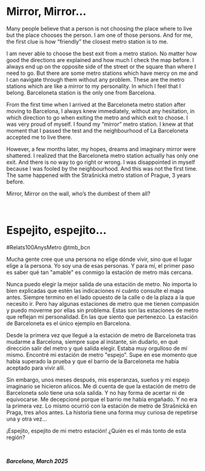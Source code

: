 &nbsp;

# Mirror, Mirror…

Many people believe that a person is not choosing the place where to live but the place chooses the person. I am one of those persons. And for me, the first clue is how “friendly” the closest metro station is to me.

I am never able to choose the best exit from a metro station. No matter how good the directions are explained and how much I check the map before. I always end up on the opposite side of the street or the square than where I need to go. But there are some metro stations which have mercy on me and I can navigate through them without any problem. These are the metro stations which are like a mirror to my personality. In which I feel that I belong. Barceloneta station is the only one from Barcelona. 

From the first time when I arrived at the Barceloneta metro station after moving to Barcelona, I always knew immediately, without any hesitation, in which direction to go when exiting the metro and which exit to choose. I was very proud of myself. I found my “mirror” metro station. I knew at that moment that I passed the test and the neighbourhood of La Barceloneta accepted me to live there.

However, a few months later, my hopes, dreams and imaginary mirror were shattered. I realized that the Barceloneta metro station actually has only one exit. And there is no way to go right or wrong. I was disappointed in myself because I was fooled by the neighbourhood. And this was not the first time. The same happened with the Strašnická metro station of Prague, 3 years before. 

Mirror, Mirror on the wall, who’s the dumbest of them all?

&nbsp;

# Espejito, espejito…

#Relats100AnysMetro @tmb_bcn

Mucha gente cree que una persona no elige dónde vivir, sino que el lugar elige a la persona. Yo soy una de esas personas. Y para mí, el primer paso es saber qué tan "amable" es conmigo la estación de metro más cercana.

Nunca puedo elegir la mejor salida de una estación de metro. No importa lo bien explicadas que estén las indicaciones ni cuánto consulte el mapa antes. Siempre termino en el lado opuesto de la calle o de la plaza a la que necesito ir. Pero hay algunas estaciones de metro que me tienen compasión y puedo moverme por ellas sin problema. Estas son las estaciones de metro que reflejan mi personalidad. En las que siento que pertenezco. La estación de Barceloneta es el único ejemplo en Barcelona.

Desde la primera vez que llegué a la estación de metro de Barceloneta tras mudarme a Barcelona, ​​siempre supe al instante, sin dudarlo, en qué dirección salir del metro y qué salida elegir. Estaba muy orgulloso de mí mismo. Encontré mi estación de metro "espejo". Supe en ese momento que había superado la prueba y que el barrio de la Barceloneta me había aceptado para vivir allí.

Sin embargo, unos meses después, mis esperanzas, sueños y mi espejo imaginario se hicieron añicos. Me di cuenta de que la estación de metro de Barceloneta solo tiene una sola salida. Y no hay forma de acertar ni de equivocarse. Me decepcioné porque el barrio me había engañado. Y no era la primera vez. Lo mismo ocurrió con la estación de metro de Strašnická en Praga, tres años antes. La historia tiene una forma muy curiosa de repetirse una y otra vez…

¡Espejito, espejito de mi metro estación! ¿Quién es el más tonto de esta región?

&nbsp;

***Barcelona, March 2025*** 
